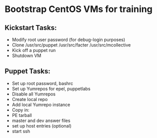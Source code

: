 # Bootstrap CentOS VMs for training

## Kickstart Tasks:

- Modify root user password (for debug-login purposes)
- Clone /usr/src/puppet /usr/src/facter /usr/src/mcollective
- Kick off a puppet run
- Shutdown VM

## Puppet Tasks:

- Set up root password, bashrc
- Set up Yumrepos for epel, puppetlabs
- Disable all Yumrepos
- Create local repo
- Add local Yumrepo instance
- Copy in:
 - PE tarball
 - master and dev answer files
- set up host entries (optional)
- start ssh


